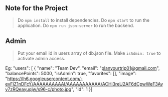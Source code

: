 ## Note for the Project

> Do `npm install` to install dependencies.
> Do `npm start` to run the application.
> Do `npm run json:server` to run the backend.

## Admin

> Put your email id in users array of db.json file. Make `isAdmin: true` to activate admin access.

Eg:
"users": [
{
"name": "Team Dev",
"email": "planyourtrip01@gmail.com",
"balancePoints": 5000,
"isAdmin": true,
"favorites": [],
"image": "https://lh6.googleusercontent.com/-evFiZ1nDFcY/AAAAAAAAAAI/AAAAAAAAAAA/ACHi3reU2AF6dCpwWeF3Ayy7zRQeayuqjw/s96-c/photo.jpg",
"id": 1
}]

